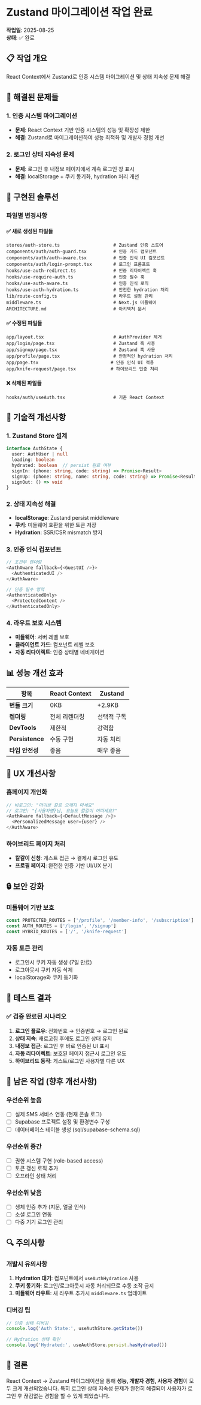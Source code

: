 # Zustand 마이그레이션 작업 완료

**작업일**: 2025-08-25  
**상태**: ✅ 완료

## 📋 작업 개요

React Context에서 Zustand로 인증 시스템 마이그레이션 및 상태 지속성 문제 해결

## 🎯 해결된 문제들

### 1. 인증 시스템 마이그레이션
- **문제**: React Context 기반 인증 시스템의 성능 및 확장성 제한
- **해결**: Zustand로 마이그레이션하여 성능 최적화 및 개발자 경험 개선

### 2. 로그인 상태 지속성 문제
- **문제**: 로그인 후 내정보 페이지에서 계속 로그인 창 표시
- **해결**: localStorage + 쿠키 동기화, hydration 처리 개선

## 🔧 구현된 솔루션

### 파일별 변경사항

#### ✅ 새로 생성된 파일들
```
stores/auth-store.ts                    # Zustand 인증 스토어
components/auth/auth-guard.tsx          # 인증 가드 컴포넌트
components/auth/auth-aware.tsx          # 인증 인식 UI 컴포넌트
components/auth/login-prompt.tsx        # 로그인 프롬프트
hooks/use-auth-redirect.ts              # 인증 리다이렉트 훅
hooks/use-require-auth.ts               # 인증 필수 훅
hooks/use-auth-aware.ts                 # 인증 인식 로직
hooks/use-auth-hydration.ts             # 안전한 hydration 처리
lib/route-config.ts                     # 라우트 설정 관리
middleware.ts                           # Next.js 미들웨어
ARCHITECTURE.md                         # 아키텍처 문서
```

#### ✅ 수정된 파일들
```
app/layout.tsx                          # AuthProvider 제거
app/login/page.tsx                      # Zustand 훅 사용
app/signup/page.tsx                     # Zustand 훅 사용
app/profile/page.tsx                    # 안정적인 hydration 처리
app/page.tsx                           # 인증 인식 UI 적용
app/knife-request/page.tsx             # 하이브리드 인증 처리
```

#### ❌ 삭제된 파일들
```
hooks/auth/useAuth.tsx                  # 기존 React Context
```

## 🚀 기술적 개선사항

### 1. Zustand Store 설계
```typescript
interface AuthState {
  user: AuthUser | null
  loading: boolean
  hydrated: boolean  // persist 완료 여부
  signIn: (phone: string, code: string) => Promise<Result>
  signUp: (phone: string, name: string, code: string) => Promise<Result>
  signOut: () => void
}
```

### 2. 상태 지속성 해결
- **localStorage**: Zustand persist middleware
- **쿠키**: 미들웨어 호환을 위한 토큰 저장
- **Hydration**: SSR/CSR mismatch 방지

### 3. 인증 인식 컴포넌트
```typescript
// 조건부 렌더링
<AuthAware fallback={<GuestUI />}>
  <AuthenticatedUI />
</AuthAware>

// 인증 필수 영역
<AuthenticatedOnly>
  <ProtectedContent />
</AuthenticatedOnly>
```

### 4. 라우트 보호 시스템
- **미들웨어**: 서버 레벨 보호
- **클라이언트 가드**: 컴포넌트 레벨 보호
- **자동 리다이렉트**: 인증 상태별 네비게이션

## 📊 성능 개선 효과

| 항목 | React Context | Zustand |
|------|---------------|---------|
| **번들 크기** | 0KB | +2.9KB |
| **렌더링** | 전체 리렌더링 | 선택적 구독 |
| **DevTools** | 제한적 | 강력함 |
| **Persistence** | 수동 구현 | 자동 처리 |
| **타입 안전성** | 좋음 | 매우 좋음 |

## 🎨 UX 개선사항

### 홈페이지 개인화
```typescript
// 비로그인: "더이상 칼로 으깨지 마세요"
// 로그인: "{사용자명}님, 오늘도 칼갈이 어떠세요?"
<AuthAware fallback={<DefaultMessage />}>
  <PersonalizedMessage user={user} />
</AuthAware>
```

### 하이브리드 페이지 처리
- **칼갈이 신청**: 게스트 접근 → 결제시 로그인 유도
- **프로필 페이지**: 완전한 인증 기반 UI/UX 분기

## 🔒 보안 강화

### 미들웨어 기반 보호
```typescript
const PROTECTED_ROUTES = ['/profile', '/member-info', '/subscription']
const AUTH_ROUTES = ['/login', '/signup']
const HYBRID_ROUTES = ['/', '/knife-request']
```

### 자동 토큰 관리
- 로그인시 쿠키 자동 생성 (7일 만료)
- 로그아웃시 쿠키 자동 삭제
- localStorage와 쿠키 동기화

## 🧪 테스트 결과

### ✅ 검증 완료된 시나리오
1. **로그인 플로우**: 전화번호 → 인증번호 → 로그인 완료
2. **상태 지속**: 새로고침 후에도 로그인 상태 유지
3. **내정보 접근**: 로그인 후 바로 인증된 UI 표시
4. **자동 리다이렉트**: 보호된 페이지 접근시 로그인 유도
5. **하이브리드 동작**: 게스트/로그인 사용자별 다른 UX

## 📝 남은 작업 (향후 개선사항)

### 우선순위 높음
- [ ] 실제 SMS 서비스 연동 (현재 콘솔 로그)
- [ ] Supabase 프로젝트 설정 및 환경변수 구성
- [ ] 데이터베이스 테이블 생성 (sql/supabase-schema.sql)

### 우선순위 중간
- [ ] 권한 시스템 구현 (role-based access)
- [ ] 토큰 갱신 로직 추가
- [ ] 오프라인 상태 처리

### 우선순위 낮음
- [ ] 생체 인증 추가 (지문, 얼굴 인식)
- [ ] 소셜 로그인 연동
- [ ] 다중 기기 로그인 관리

## 🔍 주의사항

### 개발시 유의사항
1. **Hydration 대기**: 컴포넌트에서 `useAuthHydration` 사용
2. **쿠키 동기화**: 로그인/로그아웃시 자동 처리되므로 수동 조작 금지
3. **미들웨어 라우트**: 새 라우트 추가시 `middleware.ts` 업데이트

### 디버깅 팁
```typescript
// 인증 상태 디버깅
console.log('Auth State:', useAuthStore.getState())

// Hydration 상태 확인
console.log('Hydrated:', useAuthStore.persist.hasHydrated())
```

## 🎯 결론

React Context → Zustand 마이그레이션을 통해 **성능, 개발자 경험, 사용자 경험**이 모두 크게 개선되었습니다. 특히 로그인 상태 지속성 문제가 완전히 해결되어 사용자가 로그인 후 끊김없는 경험을 할 수 있게 되었습니다.